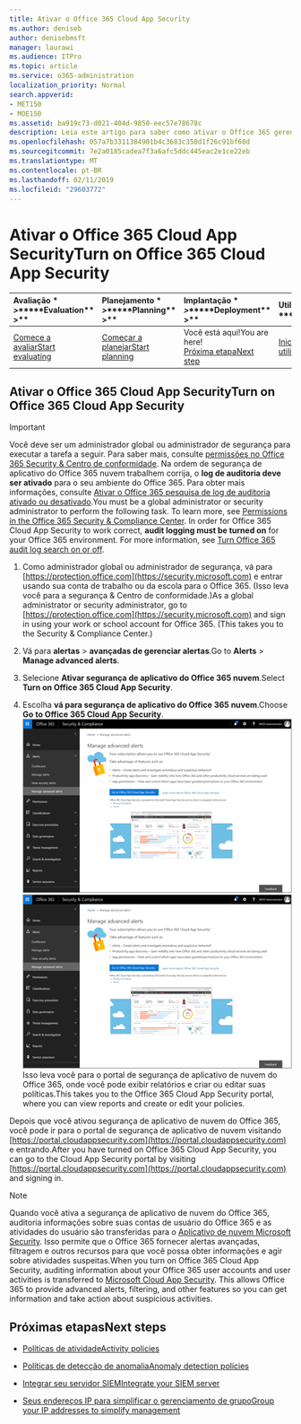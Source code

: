 ```yaml
---
title: Ativar o Office 365 Cloud App Security
ms.author: deniseb
author: denisebmsft
manager: laurawi
ms.audience: ITPro
ms.topic: article
ms.service: o365-administration
localization_priority: Normal
search.appverid:
- MET150
- MOE150
ms.assetid: ba919c73-d021-404d-9850-eec57e78678c
description: Leia este artigo para saber como ativar o Office 365 gerenciamento avançado de segurança, possibilitada pela segurança de aplicativo de nuvem in Microsoft Azure.
ms.openlocfilehash: 057a7b3311384901b4c3683c350d1f26c91bf60d
ms.sourcegitcommit: 7e2a0185cadea7f3a6afc5ddc445eac2e1ce22eb
ms.translationtype: MT
ms.contentlocale: pt-BR
ms.lasthandoff: 02/11/2019
ms.locfileid: "29603772"
---
```

# <a name="turn-on-office-365-cloud-app-security"></a><span data-ttu-id="950a7-103">Ativar o Office 365 Cloud App Security</span><span class="sxs-lookup"><span data-stu-id="950a7-103">Turn on Office 365 Cloud App Security</span></span>
  
|<span data-ttu-id="950a7-104">Avaliação \* *\>*\*</span><span class="sxs-lookup"><span data-stu-id="950a7-104">\*\*\*\*Evaluation\*\* \>\*\*</span></span>|<span data-ttu-id="950a7-105">Planejamento \* *\>*\*</span><span class="sxs-lookup"><span data-stu-id="950a7-105">\*\*\*\*Planning\*\* \>\*\*</span></span>|<span data-ttu-id="950a7-106">Implantação \* *\>*\*</span><span class="sxs-lookup"><span data-stu-id="950a7-106">\*\*\*\*Deployment\*\* \>\*\*</span></span>|<span data-ttu-id="950a7-107">Utilização \* \* \*</span><span class="sxs-lookup"><span data-stu-id="950a7-107">\*\*\*\*Utilization\*\*\*\*</span></span>|
|:-----|:-----|:-----|:-----|
|[<span data-ttu-id="950a7-108">Comece a avaliar</span><span class="sxs-lookup"><span data-stu-id="950a7-108">Start evaluating</span></span>](office-365-cas-overview.md) <br/> |[<span data-ttu-id="950a7-109">Começar a planejar</span><span class="sxs-lookup"><span data-stu-id="950a7-109">Start planning</span></span>](get-ready-for-office-365-cas.md) <br/> |<span data-ttu-id="950a7-110">Você está aqui!</span><span class="sxs-lookup"><span data-stu-id="950a7-110">You are here!</span></span>  <br/> [<span data-ttu-id="950a7-111">Próxima etapa</span><span class="sxs-lookup"><span data-stu-id="950a7-111">Next step</span></span>](activity-policies-and-alerts.md) <br/> |[<span data-ttu-id="950a7-112">Iniciar a utilização</span><span class="sxs-lookup"><span data-stu-id="950a7-112">Start utilizing</span></span>](utilization-activities-for-ocas.md) <br/> |
  
## <a name="turn-on-office-365-cloud-app-security"></a><span data-ttu-id="950a7-113">Ativar o Office 365 Cloud App Security</span><span class="sxs-lookup"><span data-stu-id="950a7-113">Turn on Office 365 Cloud App Security</span></span>

> [!IMPORTANT]
> <span data-ttu-id="950a7-p101">Você deve ser um administrador global ou administrador de segurança para executar a tarefa a seguir. Para saber mais, consulte [permissões no Office 365 Security &amp; Centro de conformidade](permissions-in-the-security-and-compliance-center.md). Na ordem de segurança de aplicativo do Office 365 nuvem trabalhem corrija, o **log de auditoria deve ser ativado** para o seu ambiente do Office 365. Para obter mais informações, consulte [Ativar o Office 365 pesquisa de log de auditoria ativado ou desativado](turn-audit-log-search-on-or-off.md).</span><span class="sxs-lookup"><span data-stu-id="950a7-p101">You must be a global administrator or security administrator to perform the following task. To learn more, see [Permissions in the Office 365 Security &amp; Compliance Center](permissions-in-the-security-and-compliance-center.md). In order for Office 365 Cloud App Security to work correct, **audit logging must be turned on** for your Office 365 environment. For more information, see [Turn Office 365 audit log search on or off](turn-audit-log-search-on-or-off.md).</span></span> 
  
1. <span data-ttu-id="950a7-p102">Como administrador global ou administrador de segurança, vá para [https://protection.office.com](https://security.microsoft.com) e entrar usando sua conta de trabalho ou da escola para o Office 365. (Isso leva você para a segurança &amp; Centro de conformidade.)</span><span class="sxs-lookup"><span data-stu-id="950a7-p102">As a global administrator or security administrator, go to [https://protection.office.com](https://security.microsoft.com) and sign in using your work or school account for Office 365. (This takes you to the Security &amp; Compliance Center.)</span></span> 
    
2. <span data-ttu-id="950a7-120">Vá para **alertas** \> **avançadas de gerenciar alertas**.</span><span class="sxs-lookup"><span data-stu-id="950a7-120">Go to **Alerts** \> **Manage advanced alerts**.</span></span>
    
3. <span data-ttu-id="950a7-121">Selecione **Ativar segurança de aplicativo do Office 365 nuvem**.</span><span class="sxs-lookup"><span data-stu-id="950a7-121">Select **Turn on Office 365 Cloud App Security**.</span></span>
    
4. <span data-ttu-id="950a7-122">Escolha **vá para segurança de aplicativo do Office 365 nuvem**.</span><span class="sxs-lookup"><span data-stu-id="950a7-122">Choose **Go to Office 365 Cloud App Security**.</span></span><br/><span data-ttu-id="950a7-123">![Na segurança &amp; Centro de conformidade, escolha gerenciar alertas avançadas para ir à segurança de aplicativo de nuvem do Office 365](media/958632d4-03e3-4ade-8e22-d5509db6fca7.png)</span><span class="sxs-lookup"><span data-stu-id="950a7-123">![In the Security &amp; Compliance Center, choose Manage Advanced Alerts to go to Office 365 Cloud App Security](media/958632d4-03e3-4ade-8e22-d5509db6fca7.png)</span></span><br/><span data-ttu-id="950a7-124">Isso leva você para o portal de segurança de aplicativo de nuvem do Office 365, onde você pode exibir relatórios e criar ou editar suas políticas.</span><span class="sxs-lookup"><span data-stu-id="950a7-124">This takes you to the Office 365 Cloud App Security portal, where you can view reports and create or edit your policies.</span></span>

<span data-ttu-id="950a7-125">Depois que você ativou segurança de aplicativo de nuvem do Office 365, você pode ir para o portal de segurança de aplicativo de nuvem visitando [https://portal.cloudappsecurity.com](https://portal.cloudappsecurity.com) e entrando.</span><span class="sxs-lookup"><span data-stu-id="950a7-125">After you have turned on Office 365 Cloud App Security, you can go to the Cloud App Security portal by visiting [https://portal.cloudappsecurity.com](https://portal.cloudappsecurity.com) and signing in.</span></span>
    
> [!NOTE]
> <span data-ttu-id="950a7-p103">Quando você ativa a segurança de aplicativo de nuvem do Office 365, auditoria informações sobre suas contas de usuário do Office 365 e as atividades do usuário são transferidas para o [Aplicativo de nuvem Microsoft Security](https://aka.ms/whatiscas). Isso permite que o Office 365 fornecer alertas avançadas, filtragem e outros recursos para que você possa obter informações e agir sobre atividades suspeitas.</span><span class="sxs-lookup"><span data-stu-id="950a7-p103">When you turn on Office 365 Cloud App Security, auditing information about your Office 365 user accounts and user activities is transferred to [Microsoft Cloud App Security](https://aka.ms/whatiscas). This allows Office 365 to provide advanced alerts, filtering, and other features so you can get information and take action about suspicious activities.</span></span> 
  
## <a name="next-steps"></a><span data-ttu-id="950a7-128">Próximas etapas</span><span class="sxs-lookup"><span data-stu-id="950a7-128">Next steps</span></span>

- [<span data-ttu-id="950a7-129">Políticas de atividade</span><span class="sxs-lookup"><span data-stu-id="950a7-129">Activity policies</span></span>](activity-policies-and-alerts.md)
    
- [<span data-ttu-id="950a7-130">Políticas de detecção de anomalia</span><span class="sxs-lookup"><span data-stu-id="950a7-130">Anomaly detection policies</span></span>](anomaly-detection-policies-in-ocas.md)
    
- [<span data-ttu-id="950a7-131">Integrar seu servidor SIEM</span><span class="sxs-lookup"><span data-stu-id="950a7-131">Integrate your SIEM server</span></span>](integrate-your-siem-server-with-office-365-cas.md)
    
- [<span data-ttu-id="950a7-132">Seus endereços IP para simplificar o gerenciamento de grupo</span><span class="sxs-lookup"><span data-stu-id="950a7-132">Group your IP addresses to simplify management</span></span>](group-your-ip-addresses-in-ocas.md)
    


